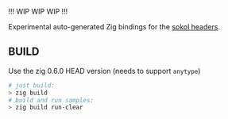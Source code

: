 !!! WIP WIP WIP !!!

Experimental auto-generated Zig bindings for the [sokol headers](https://github.com/floooh/sokol).

## BUILD

Use the zig 0.6.0 HEAD version (needs to support ```anytype```)

```sh
# just build:
> zig build
# build and run samples:
> zig build run-clear
```

